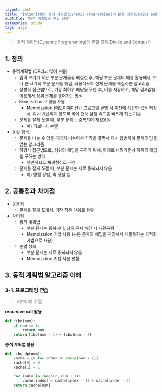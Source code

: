 ```yaml
---
layout: post
title: "[Algorithm] 동적 계획법(Dynamic Programming)과 분할 정복(Divide and Conquer)"
subtitle: "동적 계획법과 분할 정복"
categories: study
tags: algo
---
```

> 동적 계획법(Dynamic Programming)과 분할 정복(Divide and Conquer)

## 1. 정의
- 동적계획법 (DP라고 많이 부름)
    + 입력 크기가 작은 부분 문제들을 해결한 후, 해당 부분 문제의 해를 활용해서, 보다 큰 크기의 부분 문제를 해결, 최종적으로 전체 문제를 해결하는 알고리즘
    + 상향식 접근법으로, 가장 최하위 해답을 구한 후, 이를 저장하고, 해당 결과값을 이용해서 상위 문제를 풀어가는 방식
    + `Memoization 기법`을 사용
        * Memoization (메모이제이션) : 프로그램 실행 시 이전에 계산한 값을 저장해, 다시 계산하지 않도록 하여 전체 실행 속도를 빠르게 하는 기술
    + 문제를 잘게 쪼갤 때, 부분 문제는 중복되어 재활용됨
        * 예) 피보나치 수열
- 분할 정복
    + 문제를 나눌 수 없을 때까지 나누어서 각각을 풀면서 다시 합병하여 문제의 답을 얻는 알고리즘
    + 하향식 접근법으로, 상위의 해답을 구하기 위해, 아래로 내려가면서 하위의 해답을 구하는 방식
        * 일반적으로 재귀함수로 구현
    + 문제를 잘게 쪼갤 때, 부분 문제는 서로 중복되지 않음
        * 예) 병합 정렬, 퀵 정렬 등
    
## 2. 공통점과 차이점
- 공통점
    + 문제를 잘게 쪼개서, 가장 작은 단위로 분할
- 차이점
    + 동적 계획법
        * 부분 문제는 중복되어, 상위 문제 해결 시 재활용됨
        * Memoization 기법 사용 (부분 문제의 해답을 저장해서 재활용하는 최적화 기법으로 사용)
    + 분할 정복
        * 부분 문제는 서로 중복되지 않음
        * Memoization 기법 사용 안함

## 3. 동적 계획법 알고리즘 이해
### 3-1. 프로그래밍 연습
> 피보나치 수열  


**recursive call 활용**
```python
def fibo(num):
    if num <= 1:
        return num
    return fibo(num - 1) + fibo(num - 2)
```  


**동적 계획법 활용**
```python
def fibo_dp(num):
    cache = [0 for index in range(num + 1)]
    cache[0] = 0
    cache[1] = 1
    
    for index in range(2, num + 1):
        cache[index] = cache[index - 1] + cache[index - 2]
    return cache[num]
```